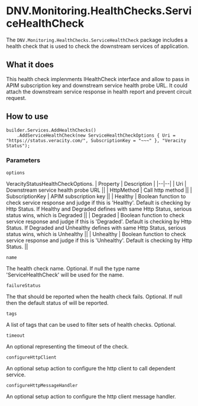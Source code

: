 # DNV.Monitoring.HealthChecks.ServiceHealthCheck
The `DNV.Monitoring.HealthChecks.ServiceHealthCheck` package includes a health check that is used to check the downstream services of application.

## What it does
This health check implenments IHealthCheck interface and allow to pass in APIM subscription key and downstream service health probe URL. 
It could attach the downstream service response in health report and prevent circuit request.

## How to use

```
builder.Services.AddHealthChecks()
    .AddServiceHealthCheck(new ServiceHealthCheckOptions { Uri = "https://status.veracity.com/", SubscriptionKey = "~~~" }, "Veracity Status");
```

### Parameters
`options`

VeracityStatusHealthCheckOptions.
| Property | Description |
|--|--|
| Uri | Downstream service health probe URL ||
| HttpMethod | Call http method ||
| SubscriptionKey | APIM subscription key ||
| Healthy | Boolean function to check service response and judge if this is 'Healthy'. Default is checking by Http Status. If Healthy and Degraded defines with same Http Status, serious status wins, which is Degraded ||
| Degraded | Boolean function to check service response and judge if this is 'Degraded'. Default is checking by Http Status. If Degraded and Unhealthy defines with same Http Status, serious status wins, which is Unhealthy ||
| Unhealthy | Boolean function to check service response and judge if this is 'Unhealthy'. Default is checking by Http Status. ||

`name`

The health check name. Optional. If <c>null</c> the type name 'ServiceHealthCheck' will be used for the name.

`failureStatus`

The <see cref="HealthStatus"/> that should be reported when the health check fails. Optional. If <c>null</c>
then the default status of <see cref="HealthStatus.Unhealthy"/> will be reported.

`tags`

A list of tags that can be used to filter sets of health checks. Optional.

`timeout`

An optional <see cref="TimeSpan"/> representing the timeout of the check.

`configureHttpClient`

An optional setup action to configure the http client to call dependent service.

`configureHttpMessageHandler`

An optional setup action to configure the http client message handler.

